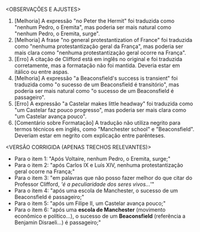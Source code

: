 <OBSERVAÇÕES E AJUSTES>
1. [Melhoria] A expressão "no Peter the Hermit" foi traduzida como "nenhum Pedro, o Eremita", mas poderia ser mais natural como "nenhum Pedro, o Eremita, surge".
2. [Melhoria] A frase "no general protestantization of France" foi traduzida como "nenhuma protestantização geral da França", mas poderia ser mais clara como "nenhuma protestantização geral ocorre na França".
3. [Erro] A citação de Clifford está em inglês no original e foi traduzida corretamente, mas a formatação não foi mantida. Deveria estar em itálico ou entre aspas.
4. [Melhoria] A expressão "a Beaconsfield's success is transient" foi traduzida como "o sucesso de um Beaconsfield é transitório", mas poderia ser mais natural como "o sucesso de um Beaconsfield é passageiro".
5. [Erro] A expressão "a Castelar makes little headway" foi traduzida como "um Castelar faz pouco progresso", mas poderia ser mais clara como "um Castelar avança pouco".
6. [Comentário sobre Formatação] A tradução não utiliza negrito para termos técnicos em inglês, como "Manchester school" e "Beaconsfield". Deveriam estar em negrito com explicação entre parênteses.

<VERSÃO CORRIGIDA (APENAS TRECHOS RELEVANTES)>
- Para o item 1: "Após Voltaire, nenhum Pedro, o Eremita, surge;"
- Para o item 2: "após Carlos IX e Luís XIV, nenhuma protestantização geral ocorre na França;"
- Para o item 3: "em palavras que não posso fazer melhor do que citar do Professor Clifford, *'é a peculiaridade dos seres vivos...*'"
- Para o item 4: "após uma escola de Manchester, o sucesso de um Beaconsfield é passageiro;"
- Para o item 5: "após um Filipe II, um Castelar avança pouco;"
- Para o item 6: "após uma **escola de Manchester** (movimento econômico e político...), o sucesso de um **Beaconsfield** (referência a Benjamin Disraeli...) é passageiro;"